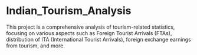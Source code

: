 # Indian_Tourism_Analysis
This project is a comprehensive analysis of tourism-related statistics, focusing on various aspects such as Foreign Tourist Arrivals (FTAs), distribution of ITA (International Tourist Arrivals), foreign exchange earnings from tourism, and more.

